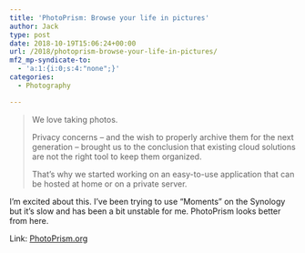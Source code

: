 ```yaml
---
title: 'PhotoPrism: Browse your life in pictures'
author: Jack
type: post
date: 2018-10-19T15:06:24+00:00
url: /2018/photoprism-browse-your-life-in-pictures/
mf2_mp-syndicate-to:
  - 'a:1:{i:0;s:4:"none";}'
categories:
  - Photography

---
```

> We love taking photos.
> 
> Privacy concerns &#8211; and the wish to properly archive them for the next generation &#8211; brought us to the conclusion that existing cloud solutions are not the right tool to keep them organized.
> 
> That&#8217;s why we started working on an easy-to-use application that can be hosted at home or on a private server.

I&#8217;m excited about this. I&#8217;ve been trying to use &#8220;Moments&#8221; on the Synology but it&#8217;s slow and has been a bit unstable for me. PhotoPrism looks better from here.

Link: [PhotoPrism.org][1]

 [1]: https://photoprism.org/